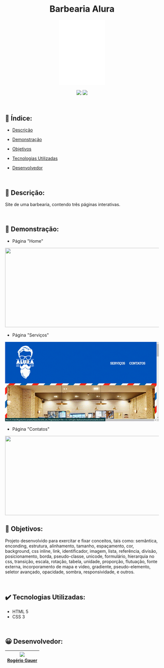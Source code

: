 <h1 align="center">Barbearia Alura</h1>

<p align="center"><img src="img/logo-branco.png" width="30%"></p>

<p align="center">
<img src="https://img.shields.io/badge/status-conclu%C3%ADdo-blue">
<img src="https://img.shields.io/badge/vers%C3%A3o-v1.0.0-orange">
</p>

<br/>

## :bookmark_tabs: Índice:

- [Descrição](#pagewithcurl-descrição)

- [Demonstração](#mega-demonstração)

- [Objetivos](#dart-objetivos)

- [Tecnologias Utilizadas](#heavycheckmark-tecnologias-utilizadas)

- [Desenvolvedor](#grinning-desenvolvedor)

<br/>

## :page_with_curl: Descrição:
Site de uma barbearia, contendo três páginas interativas.

<br/>

## :mega: Demonstração:
- Página "Home"

<img src="img/vdohome.gif" width="530" height="260">

<br/>

- Página "Serviços"

<img src="img/vdoservicos.gif" width="530" height="260">

<br/>

- Página "Contatos"

<img src="img/vdocontatos.gif" width="530" height="260">

<br/>

## :dart: Objetivos:
Projeto desenvolvido para exercitar e fixar conceitos, tais como: semântica, enconding, estrutura, alinhamento, tamanho, espaçamento, cor, background, css inline, link, identificador, imagem, lista, referência, divisão, posicionamento, borda, pseudo-classe, unicode, formulário, hierarquia no css, transição, escala, rotação, tabela, unidade, proporção, flutuação, fonte externa, incorporamento de mapa e video, gradiente, pseudo-elemento, seletor avançado, opacidade, sombra, responsividade, e outros.   

<br/>

## :heavy_check_mark: Tecnologias Utilizadas:
- HTML 5
- CSS 3

<br/>

## :grinning: Desenvolvedor:
| [<img src="https://avatars.githubusercontent.com/u/96431522?v=4" width=115><br>Rogério Gauer](https://github.com/rogeriogauer) |
| :---: | 



